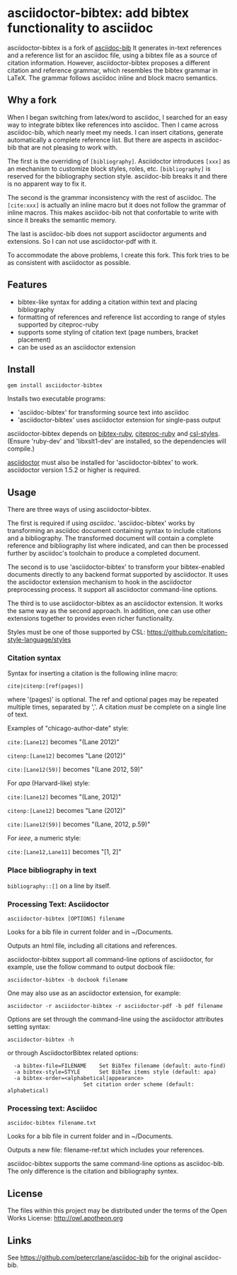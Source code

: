 # asciidoctor-bibtex: add bibtex functionality to asciidoc

asciidoctor-bibtex is a fork of [asciidoc-bib](https://github.com/petercrlane/asciidoc-bib) It generates in-text references and a reference list for an asciidoc file, using a bibtex file as a source of citation information. However, asciidoctor-bibtex proposes a different citation and reference grammar, which resembles the bibtex grammar in LaTeX. The grammar follows asciidoc inline and block macro semantics.

## Why a fork

When I began switching from latex/word to asciidoc, I searched for an easy way to integrate bibtex like references into asciidoc. Then I came across asciidoc-bib, which nearly meet my needs. I can insert citations, generate automatically a complete reference list. But there are aspects in asciidoc-bib that are not pleasing to work with.

The first is the overriding of `[bibliography]`. Asciidoctor introduces `[xxx]` as an mechanism to customize block styles, roles, etc.  `[bibliography]` is reserved for the bibliography section style. asciidoc-bib breaks it and there is no apparent way to fix it.

The second is the grammar inconsistency with the rest of asciidoc. The `[cite:xxx]` is actually an inline macro but it does not follow the grammar of inline macros. This makes asciidoc-bib not that confortable to write with since it breaks the semantic memory.

The last is asciidoc-bib does not support asciidoctor arguments and extensions. So I can not use asciidoctor-pdf with it.

To accommodate the above problems, I create this fork. This fork tries to be as consistent with asciidoctor as possible. 

## Features

- bibtex-like syntax for adding a citation within text and placing bibliography
- formatting of references and reference list according to range of styles supported by citeproc-ruby
- supports some styling of citation text (page numbers, bracket placement)
- can be used as an asciidoctor extension

## Install

    gem install asciidoctor-bibtex

Installs two executable programs:

- 'asciidoc-bibtex' for transforming source text into asciidoc 
- 'asciidoctor-bibtex' uses asciidoctor extension for single-pass output

asciidoctor-bibtex depends on [bibtex-ruby](http://github.com/inukshuk/bibtex-ruby), [citeproc-ruby](http://github.com/inukshuk/citeproc-ruby) and [csl-styles](http://github.com/inukshuk/csl-styles).  (Ensure 'ruby-dev' and 'libxslt1-dev' are installed, so the dependencies will compile.)

[asciidoctor](https://github.com/asciidoctor/asciidoctor) must also be installed for 'asciidoctor-bibtex' to work. asciidoctor version 1.5.2 or higher is required.

## Usage

There are three ways of using asciidoctor-bibtex.

The first is required if using _asciidoc_.  'asciidoc-bibtex' works by transforming an asciidoc document containing syntax to include citations and a bibliography. The transformed document will contain a complete reference and bibliography list where indicated, and can then be processed further by asciidoc's toolchain to produce a completed document.

The second is to use 'asciidoctor-bibtex' to transform your bibtex-enabled documents directly to any backend format supported by asciidoctor. It uses the asciidoctor extension mechanism to hook in the asciidoctor preprocessing process. It support all asciidoctor command-line options.

The third is to use asciidoctor-bibtex as an asciidoctor extension. It works the same way as the second approach. In addition, one can use other extensions together to provides even richer functionality. 

Styles must be one of those supported by CSL: https://github.com/citation-style-language/styles

### Citation syntax

Syntax for inserting a citation is the following inline macro:

    cite|citenp:[ref(pages)]

where '(pages)' is optional.  The ref and optional pages may be repeated multiple times, separated by ','.  A citation _must_ be complete on a single line of text.

Examples of "chicago-author-date" style:

`cite:[Lane12]` becomes "(Lane 2012)"

`citenp:[Lane12]` becomes "Lane (2012)"

`cite:[Lane12(59)]` becomes "(Lane 2012, 59)"

For *apa* (Harvard-like) style:

`cite:[Lane12]` becomes "(Lane, 2012)"

`citenp:[Lane12]` becomes "Lane (2012)"

`cite:[Lane12(59)]` becomes "(Lane, 2012, p.59)"

For *ieee*, a numeric style:

`cite:[Lane12,Lane11]` becomes "[1, 2]"

### Place bibliography in text

`bibliography::[]` on a line by itself.

### Processing Text: Asciidoctor

    asciidoctor-bibtex [OPTIONS] filename

Looks for a bib file in current folder and in ~/Documents.

Outputs an html file, including all citations and references.

asciidoctor-bibtex support all command-line options of asciidoctor, for example, use the follow command to output docbook file:

    asciidoctor-bibtex -b docbook filename

One may also use as an asciidoctor extension, for example:

    asciidoctor -r asciidoctor-bibtex -r asciidoctor-pdf -b pdf filename

Options are set through the command-line using the asciidoctor attributes
setting syntax:

    asciidoctor-bibtex -h

or through AsciidoctorBibtex related options:

      -a bibtex-file=FILENAME    Set BibTex filename (default: auto-find)
      -a bibtex-style=STYLE      Set BibTex items style (default: apa)
      -a bibtex-order=<alphabetical|appearance>
                            Set citation order scheme (default: alphabetical)

### Processing text: Asciidoc

    asciidoc-bibtex filename.txt

Looks for a bib file in current folder and in ~/Documents.

Outputs a new file: filename-ref.txt which includes your references.

asciidoc-bibtex supports the same command-line options as asciidoc-bib. The only difference is the citation and bibliography syntex.

## License

The files within this project may be distributed under the terms of 
the Open Works License: http://owl.apotheon.org

## Links

See https://github.com/petercrlane/asciidoc-bib for the original asciidoc-bib.
